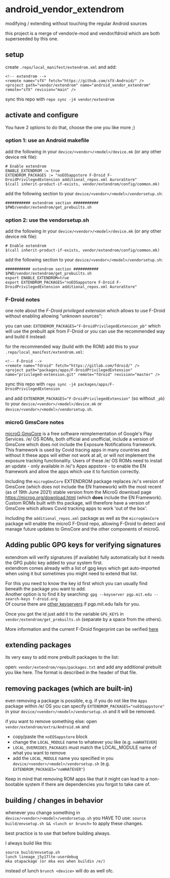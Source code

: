 # android_vendor_extendrom

modifying / extending without touching the regular Android sources

this project is a merge of vendor/e-mod and vendor/fdroid which are both superseeded by this one.

## setup

create `.repo/local_manifest/extendrom.xml` and add:

~~~
<!-- extendrom -->
<remote name="sfX" fetch="https://github.com/sfX-Android/" />
<project path="vendor/extendrom" name="android_vendor_extendrom" remote="sfX" revision="main" />
~~~

sync this repo with `repo sync -j4 vendor/extendrom`

## activate and configure

You have 2 options to do that, choose the one you like more ;)

### option 1: use an Android makefile

add the following in your `device/<vendor>/<model>/device.mk` (or any other device mk file):

~~~
# Enable extendrom
ENABLE_EXTENDROM := true
EXTENDROM_PACKAGES := "noEOSappstore F-Droid F-DroidPrivilegedExtension additional_repos.xml AuroraStore"
$(call inherit-product-if-exists, vendor/extendrom/config/common.mk)
~~~

add the following section to your `device/<vendor>/<model>/vendorsetup.sh`:

~~~
########### extendrom section ###########
$PWD/vendor/extendrom/get_prebuilts.sh
~~~

### option 2: use the vendorsetup.sh

add the following in your `device/<vendor>/<model>/device.mk` (or any other device mk file):

~~~
# Enable extendrom
$(call inherit-product-if-exists, vendor/extendrom/config/common.mk)
~~~

add the following section to your `device/<vendor>/<model>/vendorsetup.sh`:

~~~
########### extendrom section ###########
$PWD/vendor/extendrom/get_prebuilts.sh
export ENABLE_EXTENDROM=true
export EXTENDROM_PACKAGES="noEOSappstore F-Droid F-DroidPrivilegedExtension additional_repos.xml AuroraStore"
~~~

### F-Droid notes

one note about the *F-Droid privileged extension* which allows to use F-Droid without enabling allowing "unknown sources":

you can use: `EXTENDROM_PACKAGES="F-DroidPrivilegedExtension_pb"` which will use the prebuilt apk from F-Droid or you can use the recommended way and build it instead:

for the recommended way (build with the ROM) add this to your `.repo/local_manifest/extendrom.xml`:

~~~
<!-- F-Droid -->
<remote name="fdroid" fetch="https://gitlab.com/fdroid/" />
<project path="packages/apps/F-DroidPrivilegedExtension" name="privileged-extension.git" remote="fdroid" revision="master" />
~~~

sync this repo with `repo sync -j4 packages/apps/F-DroidPrivilegedExtension`

and add `EXTENDROM_PACKAGES="F-DroidPrivilegedExtension"` (so without `_pb`) to your `device/<vendor>/<model>/device.mk` or `device/<vendor>/<model>/vendorsetup.sh`.

### microG GmsCore notes

[microG GmsCore](https://github.com/microg/GmsCore/wiki) is a free software reimplementation of Google's Play Services. /e/ OS ROMs, both official and unofficial, include a version of GmsCore which does not include the Exposure Notifications framework. This framework is used by Covid tracing apps in many countries and without it these apps will either not work at all, or will not implement the exposure tracking functionailty. Users of these /e/ OS ROMs need to install an update - only available in /e/'s Apps appstore - to enable the EN framework and allow the apps which use it to function correctly.

Including the  `microgGmsCore` EXTENDROM package replaces /e/'s version of GmsCore (which does not include the EN framework) with the most recent (as of 19th June 2021) stable  version from the MicroG download page <https://microg.org/download.html> (which **does** include the EN Framework). Custom ROMs built with ths package, will therefore have a version of GmsCore which allows Covid tracking apps to work 'out of the box'.

Including the `additional_repos.xml` package as well as the `microgGmsCore` package will enable the microG F-Droid repo, allowing F-Droid to detect and manage future updates to GmsCore and the other components of microG.

## Adding public GPG keys for verifying signatures

extendrom will verify signatures (if available) fully automatically but it needs the GPG public key added to your system first.<br/>
extendrom comes already with a list of gpg keys which get auto-imported when using it but sometimes you might need to extend that list.

For this you need to know the key id first which you can usually find beneath the package you want to add.<br/>
Another option is to find it by searching: `gpg --keyserver pgp.mit.edu --search-keys f-droid.org` <br/>
Of course there are [other keyservers](https://en.wikipedia.org/wiki/Key_server_(cryptographic)#Keyserver_examples) if pgp.mit.edu fails for you.

Once you got the id just add it to the variable `GPG_KEYS` in `vendor/extendrom/get_prebuilts.sh` (separate by a space from the others).

More information and the current F-Droid fingerprint can be verified [here](https://f-droid.org/docs/Release_Channels_and_Signing_Keys/?title=Release_Channels_and_Signing_Keys)

## extending packages

its very easy to add more prebuilt packages to the list:

open: `vendor/extendrom/repo/packages.txt` and add any additional prebuilt you like here. The format is described in the header of that file.

## removing packages (which are built-in)

even removing a package is possible, e.g. if you do not like the `Apps` package within /e/ OS you can specify `EXTENDROM_PACKAGES="noEOSappstore"` in your `device/<vendor>/<model>/vendorsetup.sh` and it will be removed.

if you want to remove something else: open `vendor/extendrom/extra/Android.mk` and

* copy/paste the `noEOSappstore` block
* change the `LOCAL_MODULE` name to whatever you like (e.g. `noWHATEVER`)
* `LOCAL_OVERRIDES_PACKAGES` must match the LOCAL_MODULE name of what you want to remove
* add the `LOCAL_MODULE` name you specified in you `device/<vendor>/<model>/vendorsetup.sh` (e.g. `EXTENDROM_PACKAGES="noWHATEVER"`)

Keep in mind that removing ROM apps like that it might can lead to a non-bootable system if there are dependencies you forgot to take care of.

## building / changes in behavior

whenever you change something in `device/<vendor>/<model>/vendorsetup.sh` you HAVE TO use: `source build/envsetup.sh && <lunch or brunch>` to apply these changes.

best practice is to use that before building always.

I always build like this:

~~~
source build/envsetup.sh
lunch lineage_j5y17lte-userdebug
mka otapackage (or mka eos when buildin /e/)
~~~

instead of lunch `brunch <device>` will do as well ofc.
